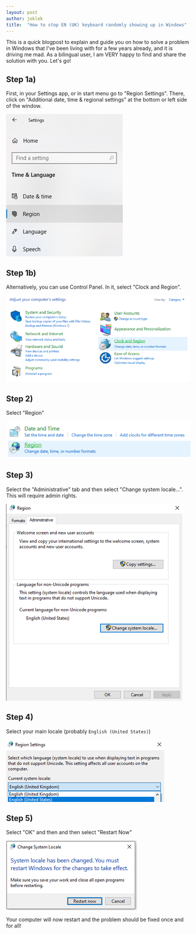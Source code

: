 ```yaml
---
layout: post
author: joklek
title:  "How to stop EN (UK) keyboard randomly showing up in Windows"
---
```


This is a quick blogpost to explain and guide you on how to solve a problem in Windows that I've been living with for a few years already, and it is driving me mad. As a bilingual user, I am VERY happy to find and share the solution with you. Let's go!

## Step 1a)
First, in your Settings app, or in start menu go to "Region Settings". There, click on "Additional date, time & regional settings" at the bottom or left side of the window.

![In settings or in start menu find "Region Settings"](/assets/settings_app.png)

## Step 1b)
Alternatively, you can use Control Panel. In it, select "Clock and Region".

![Select "Clock and Region"](/assets/control_panel.png)

## Step 2)
Select "Region"

![Select "Region"](/assets/control_panel_2.png)

## Step 3)
Select the "Administrative" tab and then select "Change system locale...". This will require admin rights.

![Select the "Administrative" tab and then select "Change system locale..."](/assets/region_settings.png)

## Step 4)
Select your main locale (probably `English (United States)`)

![Select your main locale (probably English (United States))](/assets/region_settings_2.png)

## Step 5)
Select "OK" and then and then select "Restart Now"

![Click OK and aggree to restart](/assets/restart.png)

Your computer will now restart and the problem should be fixed once and for all!